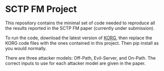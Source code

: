 # SCTP FM Project

This repository contains the minimal set of code needed to reproduce all the results reported in the SCTP FM paper (currently under submission).

To run the code, download the latest version of [KORG](https://github.com/maxvonhippel/attackersynthesis), then replace the KORG code files with the ones contained in this project.  Then pip install as you would normally.

There are three attacker models: Off-Path, Evil-Server, and On-Path.  The correct inputs to use for each attacker model are given in the paper.
